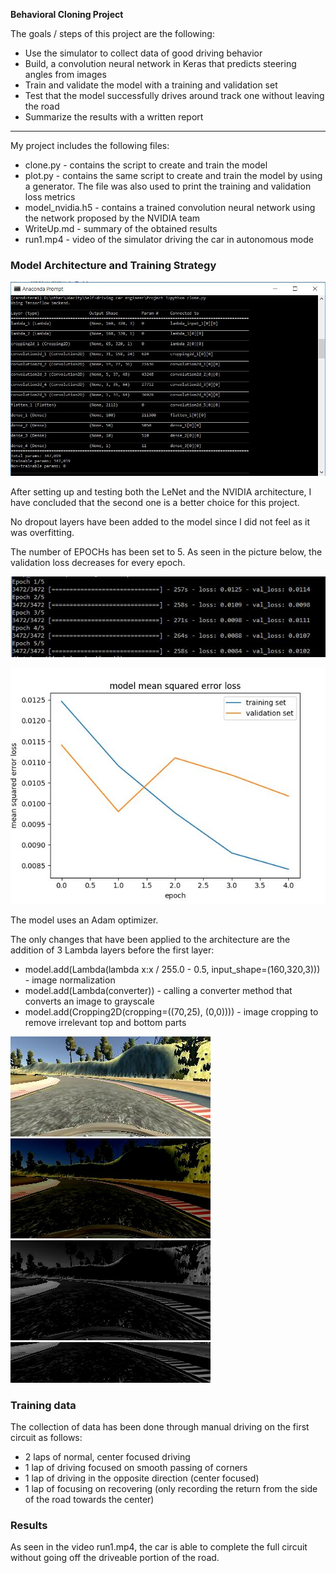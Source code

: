 **Behavioral Cloning Project**

The goals / steps of this project are the following:
* Use the simulator to collect data of good driving behavior
* Build, a convolution neural network in Keras that predicts steering angles from images
* Train and validate the model with a training and validation set
* Test that the model successfully drives around track one without leaving the road
* Summarize the results with a written report

---

My project includes the following files:
* clone.py - contains the script to create and train the model
* plot.py - contains the same script to create and train the model by using a generator. 
The file was also used to print the training and validation loss metrics
* model_nvidia.h5 - contains a trained convolution neural network using the network proposed by the NVIDIA team
* WriteUp.md - summary of the obtained results
* run1.mp4 - video of the simulator driving the car in autonomous mode

### Model Architecture and Training Strategy

![Model architecture](https://raw.githubusercontent.com/sorix6/CarND-Behavioral-Cloning/master/img/model.jpg)

After setting up and testing both the LeNet and the NVIDIA architecture, I have concluded that the second one is a better choice for this project.

No dropout layers have been added to the model since I did not feel as it was overfitting.

The number of EPOCHs has been set to 5. As seen in the picture below, the validation loss decreases for every epoch.

![Training and Validation metrics](https://raw.githubusercontent.com/sorix6/CarND-Behavioral-Cloning/master/img/loss.jpg)

![Training and Validation metrics](https://raw.githubusercontent.com/sorix6/CarND-Behavioral-Cloning/master/img/graph.jpg)

The model uses an Adam optimizer.

The only changes that have been applied to the architecture are the addition of 3 Lambda layers before the first layer:
* model.add(Lambda(lambda x:x / 255.0 - 0.5, input_shape=(160,320,3))) - image normalization
* model.add(Lambda(converter)) - calling a converter method that converts an image to grayscale
* model.add(Cropping2D(cropping=((70,25), (0,0)))) - image cropping to remove irrelevant top and bottom parts

![Original image](https://raw.githubusercontent.com/sorix6/CarND-Behavioral-Cloning/master/img/imgCenter1-0.jpg)
![After normalization](https://raw.githubusercontent.com/sorix6/CarND-Behavioral-Cloning/master/img/imgCenterNormalized0.jpg)
![After grayscaling](https://raw.githubusercontent.com/sorix6/CarND-Behavioral-Cloning/master/img/imgCenterGrayscale0.jpg)
![After cropping](https://raw.githubusercontent.com/sorix6/CarND-Behavioral-Cloning/master/img/imgCenterCropped0.jpg)


### Training data

The collection of data has been done through manual driving on the first circuit as follows:
* 2 laps of normal, center focused driving
* 1 lap of driving focused on smooth passing of corners
* 1 lap of driving in the opposite direction (center focused)
* 1 lap of focusing on recovering (only recording the return from the side of the road towards the center)


### Results

As seen in the video run1.mp4, the car is able to complete the full circuit without going off the driveable portion of the road.